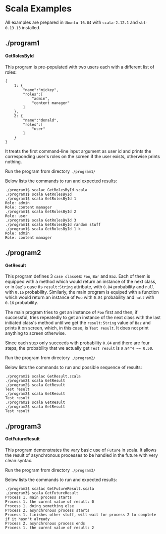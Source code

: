 # Scala Examples

All examples are prepared in `Ubuntu 16.04` with `scala-2.12.1` and `sbt-0.13.13` installed.

## ./program1
#### GetRolesById
This program is pre-populated with two users each with a different list of roles: 

```
{
    1: {
        "name":"mickey",
        "roles":[
            "admin",
            "content manager"
        ]
    },
    2: {
        "name":"donald",
        "roles":[
            "user"
        ]
    }
}
```

It treats the first command-line input argument as user id and prints the corresponding user's roles on the screen if the user exists, otherwise prints nothing.

Run the program from directory `./program1/`

Below lists the commands to run and expected results:

```
./program1$ scalac GetRolesById.scala 
./program1$ scala GetRolesById
./program1$ scala GetRolesById 1
Role: admin
Role: content manager
./program1$ scala GetRolesById 2
Role: user
./program1$ scala GetRolesById 3
./program1$ scala GetRolesById random stuff
./program1$ scala GetRolesById 1 k
Role: admin
Role: content manager
```

## ./program2
#### GetResult
This program defines 3 `case class`es: `Foo`, `Bar` and `Baz`. Each of them is equipped with a method which would return an instance of the next class, or in `Baz`'s case its `result:String` attribute, with `0.84` probability and `null` with `0.16` probability. Similarly, the main program is equiped with a function which would return an instance of `Foo` with `0.84` probability and `null` with `0.16` probability. 

The main program tries to get an instance of `Foo` first and then, if successful, tries repeatedly to get an instance of the next class with the last initiated class's method until we get the `result:String` value of `Baz` and prints it on screen, which, in this case, is `Test result`. It does not print anything to screen otherwise. 

Since each step only succeeds with probability `0.84` and there are four steps, the probability that we actually get `Test result` is `0.84^4 ~= 0.50`. 

Run the program from directory `./program2/`

Below lists the commands to run and possible sequence of results:

```
./program2$ scalac GetResult.scala
./program2$ scala GetResult
./program2$ scala GetResult
Test result
./program2$ scala GetResult
Test result
./program2$ scala GetResult
./program2$ scala GetResult
Test result
```

## ./program3
#### GetFutureResult
This program demonstrates the vary basic use of `Future` in scala. It allows the result of asynchronous processes to be handled in the future with very clean syntax.

Run the program from directory `./program3/`

Below lists the commands to run and expected results:

```
./program3$ scalac GetFutureResult.scala 
./program3$ scala GetFutureResult
Process 1. main process starts
Process 1. the curent value of result: 0
Process 1. doing something else
Process 2. asynchronous process starts
Process 1. finishes other stuff, will wait for process 2 to complete if it hasn't already
Process 2. asynchronous process ends
Process 1. the curent value of result: 2
```